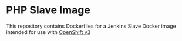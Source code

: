 PHP Slave Image
====================

This repository contains Dockerfiles for a Jenkins Slave Docker image intended for 
use with [OpenShift v3](https://github.com/openshift/origin)

